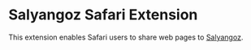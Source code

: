 # Salyangoz Safari Extension
This extension enables Safari users to share web pages to [Salyangoz](http://salyangoz.me).